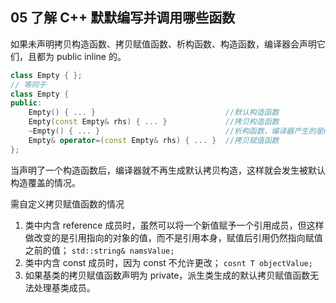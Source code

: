 
## 05 了解 C++ 默默编写并调用哪些函数
如果未声明拷贝构造函数、拷贝赋值函数、析构函数、构造函数，编译器会声明它们，且都为 public inline 的。
```cpp
class Empty { };
// 等同于
class Empty { 
public:
	Empty() { ... }                             //默认构造函数
	Empty(const Empty& rhs) { ... }             //拷贝构造函数 
	~Empty() { ... }                            //析构函数，编译器产生的是non-virtual
	Empty& operator=(const Empty& rhs) { ... }  //拷贝赋值函数
}; 
```
当声明了一个构造函数后，编译器就不再生成默认拷贝构造，这样就会发生被默认构造覆盖的情况。

需自定义拷贝赋值函数的情况
1. 类中内含 reference 成员时，虽然可以将一个新值赋予一个引用成员，但这样做改变的是引用指向的对象的值，而不是引用本身，赋值后引用仍然指向赋值之前的值；
`std::string& namsValue;`
2. 类中内含 const 成员时，因为 const 不允许更改；
`cosnt T objectValue;`
3. 如果基类的拷贝赋值函数声明为 private，派生类生成的默认拷贝赋值函数无法处理基类成员。
